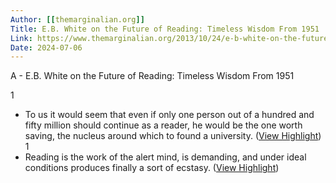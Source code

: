 ```yaml
---
Author: [[themarginalian.org]]
Title: E.B. White on the Future of Reading: Timeless Wisdom From 1951
Link: https://www.themarginalian.org/2013/10/24/e-b-white-on-the-future-of-reading-1951/
Date: 2024-07-06
---
```

A - E.B. White on the Future of Reading: Timeless Wisdom From 1951

1
- To us it would seem that even if only one person out of a hundred and fifty million should continue as a reader, he would be the one worth saving, the nucleus around which to found a university. ([View Highlight](https://instapaper.com/read/1520993832/20072941))
1
- Reading is the work of the alert mind, is demanding, and under ideal conditions produces finally a sort of ecstasy. ([View Highlight](https://instapaper.com/read/1520993832/20072965))
